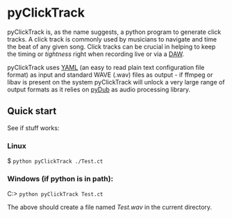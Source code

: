 pyClickTrack
============

pyClickTrack is, as the name suggests, a python program to generate click tracks. A click track is commonly used by musicians to navigate and time the beat of any given song. Click tracks can be crucial in helping to keep the timing or *tightness* right when recording live or via a [DAW](http://en.wikipedia.org/wiki/Digital_audio_workstation "Digital Audio Workstation").

pyClickTrack uses [YAML](http://yaml.org/ "YAML.org") (an easy to read plain text configuration file format) as input and standard WAVE (.wav) files as output - if ffmpeg or libav is present on the system pyClickTrack will unlock a very large range of output formats as it relies on [pyDub](https://github.com/jiaaro/pydub) as audio processing library.

Quick start
-----------

See if stuff works:

### Linux
$ ``python pyClickTrack ./Test.ct``

### Windows (if python is in path):
C:\> ``python pyClickTrack Test.ct``

The above should create a file named *Test.wav* in the current directory.

